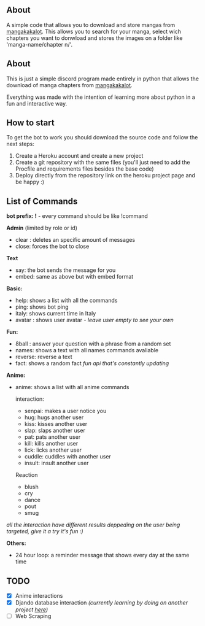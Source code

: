 ## About

A simple code that allows you to download and store mangas from [mangakakalot](https://ww5.mangakakalot.tv/). This allows you to search for your manga, select wich chapters you want to donwload and stores the images on a folder like 'manga-name/chapter n/'.


## About

This is just a simple discord program made entirely in python that allows the download of manga chapters from [mangakakalot](https://ww5.mangakakalot.tv/).

Everything was made with the intention of learning more about python in a fun and interactive way.


## How to start

To get the bot to work you should download the source code and follow the next steps:
  1. Create a Heroku account and create a new project
  2. Create a git repository with the same files (you'll just need to add the Procfile and requirements files besides the base code)
  3. Deploy directly from the repository link on the heroku project page and be happy :)


## List of Commands

**bot prefix: !** - every command should be like !command

**Admin** (limited by role or id)
  - clear *<quantity>*: deletes an specific amount of messages
  - close: forces the bot to close
 
**Text**
  - say: the bot sends the message for you
  - embed: same as above but with embed format
 
**Basic:**
  - help: shows a list with all the commands
  - ping: shows bot ping
  - italy: shows current time in Italy
  - avatar *<user>*: shows user avatar - *leave user empty to see your own*
  
**Fun:**
  - 8ball *<question>*: answer your question with a phrase from a random set
  - names: shows a text with all names commands avaliable
  - reverse: reverse a text
  - fact: shows a random fact *fun api that's constantly updating*
 
**Anime:**
- anime: shows a list with all anime commands
  
  interaction:
  - senpai: makes a user notice you
  - hug: hugs another user
  - kiss: kisses another user
  - slap: slaps another user
  - pat: pats another user
  - kill: kills another user
  - lick: licks another user
  - cuddle: cuddles with another user
  - insult: insult another user
  
  Reaction
  - blush
  - cry
  - dance
  - pout
  - smug
  
*all the interaction have different results deppeding on the user being targeted, give it a try it's fun :)*
  
**Others:**
- 24 hour loop: a reminder message that shows every day at the same time

## TODO
- [x] Anime interactions
- [x] Djando database interaction *(currently learning by doing on another project [here](https://github.com/fanxyuyu/DiscordQuizWithDjango))*
- [ ] Web Scraping
